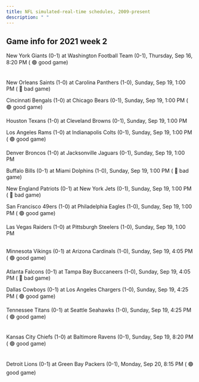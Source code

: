 ```yaml
---
title: NFL simulated-real-time schedules, 2009-present
description: " "
---
```


## Game info for 2021 week 2
New York Giants (0-1) at Washington Football Team (0-1), Thursday, Sep 16, 8:20 PM (	:green_circle: good game)

<br/>New Orleans Saints (1-0) at Carolina Panthers (1-0), Sunday, Sep 19, 1:00 PM (	:red_circle: bad game)

Cincinnati Bengals (1-0) at Chicago Bears (0-1), Sunday, Sep 19, 1:00 PM (	:green_circle: good game)

Houston Texans (1-0) at Cleveland Browns (0-1), Sunday, Sep 19, 1:00 PM

Los Angeles Rams (1-0) at Indianapolis Colts (0-1), Sunday, Sep 19, 1:00 PM (	:green_circle: good game)

Denver Broncos (1-0) at Jacksonville Jaguars (0-1), Sunday, Sep 19, 1:00 PM

Buffalo Bills (0-1) at Miami Dolphins (1-0), Sunday, Sep 19, 1:00 PM (	:red_circle: bad game)

New England Patriots (0-1) at New York Jets (0-1), Sunday, Sep 19, 1:00 PM (	:red_circle: bad game)

San Francisco 49ers (1-0) at Philadelphia Eagles (1-0), Sunday, Sep 19, 1:00 PM (	:green_circle: good game)

Las Vegas Raiders (1-0) at Pittsburgh Steelers (1-0), Sunday, Sep 19, 1:00 PM

<br/>Minnesota Vikings (0-1) at Arizona Cardinals (1-0), Sunday, Sep 19, 4:05 PM (	:green_circle: good game)

Atlanta Falcons (0-1) at Tampa Bay Buccaneers (1-0), Sunday, Sep 19, 4:05 PM (	:red_circle: bad game)

Dallas Cowboys (0-1) at Los Angeles Chargers (1-0), Sunday, Sep 19, 4:25 PM (	:green_circle: good game)

Tennessee Titans (0-1) at Seattle Seahawks (1-0), Sunday, Sep 19, 4:25 PM (	:green_circle: good game)

<br/>Kansas City Chiefs (1-0) at Baltimore Ravens (0-1), Sunday, Sep 19, 8:20 PM (	:green_circle: good game)

<br/>Detroit Lions (0-1) at Green Bay Packers (0-1), Monday, Sep 20, 8:15 PM (	:green_circle: good game)

